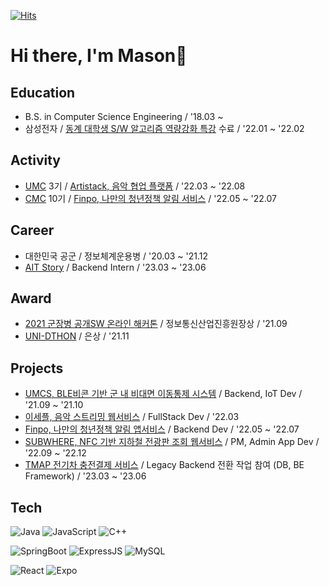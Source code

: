 [![Hits](https://hits.seeyoufarm.com/api/count/incr/badge.svg?url=https%3A%2F%2Fgithub.com%2Fmskim9967)](https://hits.seeyoufarm.com)

# Hi there, I'm Mason👋


## Education
<!-- -  Chung-Ang Univ. / [B.S. in Computer Science Engineering](https://cse.cau.ac.kr/main.php) / '18.03 ~ -->
-  B.S. in Computer Science Engineering / '18.03 ~
-  삼성전자 / [동계 대학생 S/W 알고리즘 역량강화 특강](https://samsungalgorithm.com) 수료 / '22.01 ~ '22.02

## Activity
- [UMC](https://www.makeus.in/umc) 3기 / [Artistack, 음악 협업 플랫폼](https://atom-technician-7aa.notion.site/ARTISTACK-ae9600707aff4304872610760b0e3411) / '22.03 ~ '22.08
- [CMC](https://www.makeus.in/cmc) 10기 / [Finpo, 나만의 청년정책 알림 서비스](https://play.google.com/store/apps/details?id=com.finpo.app&hl=ko) / '22.05 ~ '22.07

## Career
- 대한민국 공군 / 정보체계운용병 / '20.03 ~ '21.12
- [AIT Story](http://ait-story.com) / Backend Intern / '23.03 ~ '23.06

## Award
- [2021 군장병 공개SW 온라인 해커톤](https://osam.kr/hackathon/main) / 정보통신산업진흥원장상 / '21.09
- [UNI-DTHON](https://www.swuniv.kr/notice/?q=YToxOntzOjEyOiJrZXl3b3JkX3R5cGUiO3M6MzoiYWxsIjt9&bmode=view&idx=8493735&t=board) / 은상 / '21.11


## Projects
- [UMCS, BLE비콘 기반 군 내 비대면 이동통제 시스템](https://github.com/mskim9967/Untact-Movement-Control-System) / Backend, IoT Dev / '21.09 ~ '21.10
- [이세플, 음악 스트리밍 웹서비스](https://github.com/mskim9967/isedol-cover-streaming) / FullStack Dev / '22.03   
- [Finpo, 나만의 청년정책 알림 앱서비스](https://github.com/CMC-FINPO/FINPO-Server) / Backend Dev / '22.05 ~ '22.07
- [SUBWHERE, NFC 기반 지하철 전광판 조회 웹서비스](https://github.com/mskim9967/SUBWHERE) / PM, Admin App Dev / '22.09 ~ '22.12
- [TMAP 전기차 충전결제 서비스](https://www.tmapmobility.com) / Legacy Backend 전환 작업 참여 (DB, BE Framework) / '23.03 ~ '23.06


## Tech

![Java](https://img.shields.io/badge/java-%23ED8B00.svg?style=for-the-badge&logo=java&logoColor=white)
![JavaScript](https://img.shields.io/badge/javascript-%23323330.svg?style=for-the-badge&logo=javascript&logoColor=%23F7DF1E)
![C++](https://img.shields.io/badge/c++-%2300599C.svg?style=for-the-badge&logo=c%2B%2B&logoColor=white)

![SpringBoot](https://img.shields.io/badge/Spring_Boot-F2F4F9?style=for-the-badge&logo=spring-boot)
![ExpressJS](https://img.shields.io/badge/Express.js-000000?style=for-the-badge&logo=express&logoColor=white)
![MySQL](https://img.shields.io/badge/mysql-%2300f.svg?style=for-the-badge&logo=mysql&logoColor=white)

![React](https://img.shields.io/badge/react-%2320232a.svg?style=for-the-badge&logo=react&logoColor=%2361DAFB)
![Expo](https://img.shields.io/badge/Expo-1B1F23?style=for-the-badge&logo=expo&logoColor=white)
